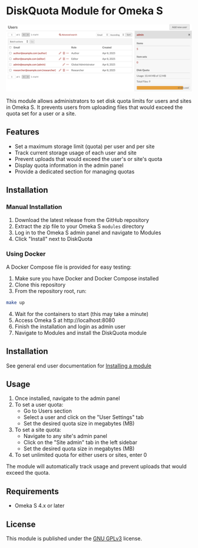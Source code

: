 # DiskQuota Module for Omeka S

![Screenshot of the module](https://github.com/ateeducacion/omeka-s-DiskQuota/blob/main/.github/assets/screenshot1.png)

This module allows administrators to set disk quota limits for users and sites in Omeka S. It prevents users from uploading files that would exceed the quota set for a user or a site.

## Features

- Set a maximum storage limit (quota) per user and per site
- Track current storage usage of each user and site
- Prevent uploads that would exceed the user's or site's quota
- Display quota information in the admin panel
- Provide a dedicated section for managing quotas


## Installation

### Manual Installation

1. Download the latest release from the GitHub repository
2. Extract the zip file to your Omeka S `modules` directory
3. Log in to the Omeka S admin panel and navigate to Modules
5. Click "Install" next to DiskQuota

### Using Docker

A Docker Compose file is provided for easy testing:

1. Make sure you have Docker and Docker Compose installed
2. Clone this repository
3. From the repository root, run:

```bash
make up
```

4. Wait for the containers to start (this may take a minute)
5. Access Omeka S at http://localhost:8080
6. Finish the installation and login as admin user
7. Navigate to Modules and install the DiskQuota module

## Installation

See general end user documentation for [Installing a module](http://omeka.org/s/docs/user-manual/modules/#installing-modules)

## Usage

1. Once installed, navigate to the admin panel
2. To set a user quota:
   - Go to Users section
   - Select a user and click on the "User Settings" tab
   - Set the desired quota size in megabytes (MB)
3. To set a site quota:
   - Navigate to any site's admin panel
   - Click on the "Site admin" tab in the left sidebar
   - Set the desired quota size in megabytes (MB)
4. To set unlimited quota for either users or sites, enter 0

The module will automatically track usage and prevent uploads that would exceed the quota.

## Requirements

- Omeka S 4.x or later

## License

This module is published under the [GNU GPLv3](LICENSE) license.
